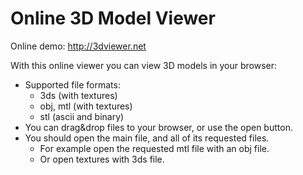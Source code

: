Online 3D Model Viewer
======================

Online demo: http://3dviewer.net

With this online viewer you can view 3D models in your browser:
- Supported file formats:
  - 3ds (with textures)
  - obj, mtl (with textures)
  - stl (ascii and binary)
- You can drag&drop files to your browser, or use the open button.
- You should open the main file, and all of its requested files.
  - For example open the requested mtl file with an obj file.
  - Or open textures with 3ds file.
